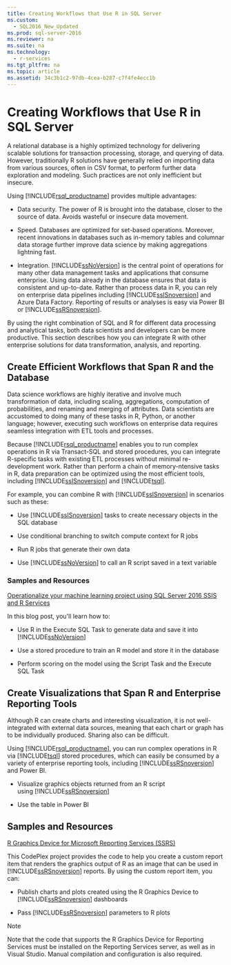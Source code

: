 ```yaml
---
title: Creating Workflows that Use R in SQL Server
ms.custom: 
  - SQL2016_New_Updated
ms.prod: sql-server-2016
ms.reviewer: na
ms.suite: na
ms.technology: 
  - r-services
ms.tgt_pltfrm: na
ms.topic: article
ms.assetid: 34c3b1c2-97db-4cea-b287-c7f4fe4ecc1b
---
```

# Creating Workflows that Use R in SQL Server
  A relational database is a highly optimized technology for delivering scalable solutions for transaction processing, storage, and querying of data. However, traditionally R solutions have generally relied on importing data from various sources, often in CSV format, to perform further data exploration and modeling. Such practices are not only inefficient but insecure.  
  
 Using [!INCLUDE[rsql_productname](../../Topics/TopicNameContainA/includes/rsql_productname_md.md)] provides multiple advantages:  
  
-   Data security. The power of R is brought into the database, closer to the source of data. Avoids wasteful or insecure data movement.  
  
-   Speed. Databases are optimized for set-based operations. Moreover, recent innovations in databases such as in-memory tables and columnar data storage further improve data science by making aggregations lightning fast.  
  
-   Integration. [!INCLUDE[ssNoVersion](../../Topics/TopicNameContainA/includes/ssNoVersion_md.md)] is the central point of operations for many other data management tasks and applications that consume enterprise. Using data already in the database ensures that data is consistent and up-to-date. Rather than process data in R, you can rely on enterprise data pipelines including [!INCLUDE[ssISnoversion](../../Topics/TopicNameContainA/includes/ssISnoversion_md.md)] and Azure Data Factory. Reporting of results or analyses is easy via Power BI or [!INCLUDE[ssRSnoversion](../../Topics/TopicNameContainA/includes/ssRSnoversion_md.md)].  
  
 By using the right combination of SQL and R for different data processing and analytical tasks, both data scientists and developers can be more productive. This section describes how you can integrate R with other enterprise solutions for data transformation, analysis, and reporting.  
  
##  <a name="bkmk_ssis"></a> Create Efficient Workflows that Span R and the Database  
 Data science workflows are highly iterative and involve much transformation of data, including scaling, aggregations, computation of probabilities, and renaming and merging of attributes. Data scientists are accustomed to doing many of these tasks in R, Python, or another language; however, executing such workflows on enterprise data requires seamless integration with ETL tools and processes.  
  
 Because [!INCLUDE[rsql_productname](../../Topics/TopicNameContainA/includes/rsql_productname_md.md)] enables you to run complex operations in R via Transact-SQL and stored procedures, you can integrate R-specific tasks with existing ETL processes without minimal re-development work. Rather than perform a chain of memory-ntensive tasks in R, data preparation can be optimized using the most efficient tools, including [!INCLUDE[ssISnoversion](../../Topics/TopicNameContainA/includes/ssISnoversion_md.md)] and [!INCLUDE[tsql](../../Topics/TopicNameContainA/includes/tsql_md.md)].  
  
 For example, you can combine R with [!INCLUDE[ssISnoversion](../../Topics/TopicNameContainA/includes/ssISnoversion_md.md)] in scenarios such as these:  
  
-   Use [!INCLUDE[ssISnoversion](../../Topics/TopicNameContainA/includes/ssISnoversion_md.md)] tasks to create necessary objects in the SQL database  
  
-   Use conditional branching to switch compute context for R jobs  
  
-   Run R jobs that generate their own data  
  
-   Use [!INCLUDE[ssNoVersion](../../Topics/TopicNameContainA/includes/ssNoVersion_md.md)] to call an R script saved in a text variable  
  
### Samples and Resources  
 [Operationalize your machine learning project using SQL Server 2016 SSIS and R Services](https://blogs.msdn.microsoft.com/ssis/2016/01/11/operationalize-your-machine-learning-project-using-sql-server-2016-ssis-and-r-services/)  
  
 In this blog post, you'll learn how to:  
  
-   Use R in the Execute SQL Task to generate data and save it into [!INCLUDE[ssNoVersion](../../Topics/TopicNameContainA/includes/ssNoVersion_md.md)]  
  
-   Use  a stored procedure to train an R model and store it in the database  
  
-   Perform scoring on the model using the Script Task and the Execute SQL Task  
  
##  <a name="bkmk_ssrs"></a> Create Visualizations that Span R and Enterprise Reporting Tools  
 Although R can create charts and interesting visualization, it is not well-integrated with external data sources, meaning that each chart or graph has to be individually produced. Sharing also can be difficult.  
  
 Using [!INCLUDE[rsql_productname](../../Topics/TopicNameContainA/includes/rsql_productname_md.md)], you can run complex operations in R via [!INCLUDE[tsql](../../Topics/TopicNameContainA/includes/tsql_md.md)] stored procedures, which can easily be consumed by a variety of enterprise reporting tools, including [!INCLUDE[ssRSnoversion](../../Topics/TopicNameContainA/includes/ssRSnoversion_md.md)] and Power BI.  
  
-   Visualize graphics objects returned from an R script   
    using [!INCLUDE[ssRSnoversion](../../Topics/TopicNameContainA/includes/ssRSnoversion_md.md)]  
  
-   Use the table in Power BI  
  
## Samples and Resources  
 [R Graphics Device for Microsoft Reporting Services (SSRS)](https://rgraphicsdevice.codeplex.com/)  
  
 This CodePlex project provides the code to help you create a custom report item that renders the graphics output of  R as an image that can be used in [!INCLUDE[ssRSnoversion](../../Topics/TopicNameContainA/includes/ssRSnoversion_md.md)] reports.  By using the custom report item, you can:  
  
-   Publish charts and plots created using the R Graphics Device to [!INCLUDE[ssRSnoversion](../../Topics/TopicNameContainA/includes/ssRSnoversion_md.md)] dashboards  
  
-   Pass [!INCLUDE[ssRSnoversion](../../Topics/TopicNameContainA/includes/ssRSnoversion_md.md)] parameters to R plots  
  
> [!NOTE]  
>  Note that the code that supports the R Graphics Device for Reporting Services must be installed on the Reporting Services server, as well as in Visual Studio. Manual compilation and configuration is also required.  
  
  